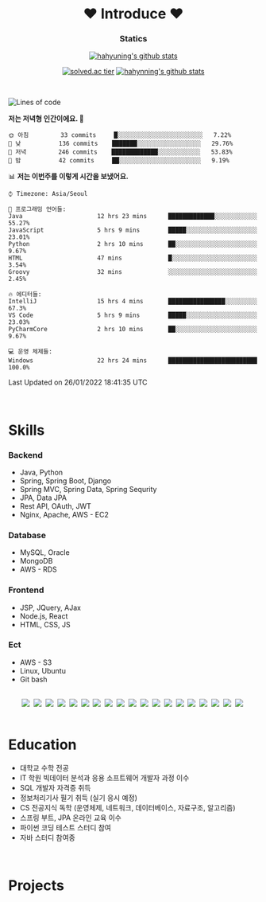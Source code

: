 <div align="center">
 
# :heart: Introduce :heart:

<!--
**hahyuning/hahyuning** is a ✨ _special_ ✨ repository because its `README.md` (this file) appears on your GitHub profile.

Here are some ideas to get you started:

- 🔭 I’m currently working on ...
- 🌱 I’m currently learning ...
- 👯 I’m looking to collaborate on ...
- 🤔 I’m looking for help with ...
- 💬 Ask me about ...
- 📫 How to reach me: ...
- 😄 Pronouns: ...
- ⚡ Fun fact: ...
-->

### Statics
[![hahyuning's github stats](https://github-readme-stats.vercel.app/api?username=hahyuning&hide=contribs,prs&show_icons=true&theme=dracula)](https://github.com/hahyuning)<br>
 
[![solved.ac tier](http://mazassumnida.wtf/api/v2/generate_badge?boj=hahyuning)](https://solved.ac/hahyuning)
[![hahynning's github stats](https://github-readme-stats.vercel.app/api/top-langs/?username=hahyuning&show_icons=true&hide_border=true&title_color=004386&icon_color=004386&layout=compact)](https://github.com/hahyuning)

</div>
<br>
 
<!--START_SECTION:waka-->
![Lines of code](https://img.shields.io/badge/%EC%A0%80%EB%8A%94%20%EC%97%AC%ED%83%9C%EA%B9%8C%EC%A7%80%20-198%20Thousand%20%EC%A4%84%EC%9D%98%20%EC%BD%94%EB%93%9C%EB%A5%BC%20%EC%9E%91%EC%84%B1%ED%96%88%EC%96%B4%EC%9A%94.-blue)

**저는 저녁형 인간이에요. 🦉** 

```text
🌞 아침         33 commits     █░░░░░░░░░░░░░░░░░░░░░░░░   7.22% 
🌆 낮　         136 commits    ███████░░░░░░░░░░░░░░░░░░   29.76% 
🌃 저녁         246 commits    █████████████░░░░░░░░░░░░   53.83% 
🌙 밤　         42 commits     ██░░░░░░░░░░░░░░░░░░░░░░░   9.19%

```


📊 **저는 이번주를 이렇게 시간을 보냈어요.** 

```text
⌚︎ Timezone: Asia/Seoul

💬 프로그래밍 언어들: 
Java                     12 hrs 23 mins      █████████████░░░░░░░░░░░░   55.27% 
JavaScript               5 hrs 9 mins        █████░░░░░░░░░░░░░░░░░░░░   23.01% 
Python                   2 hrs 10 mins       ██░░░░░░░░░░░░░░░░░░░░░░░   9.67% 
HTML                     47 mins             █░░░░░░░░░░░░░░░░░░░░░░░░   3.54% 
Groovy                   32 mins             ░░░░░░░░░░░░░░░░░░░░░░░░░   2.45%

🔥 에디터들: 
IntelliJ                 15 hrs 4 mins       ████████████████░░░░░░░░░   67.3% 
VS Code                  5 hrs 9 mins        █████░░░░░░░░░░░░░░░░░░░░   23.03% 
PyCharmCore              2 hrs 10 mins       ██░░░░░░░░░░░░░░░░░░░░░░░   9.67%

💻 운영 체제들: 
Windows                  22 hrs 24 mins      █████████████████████████   100.0%

```


 Last Updated on 26/01/2022 18:41:35 UTC
<!--END_SECTION:waka-->

<br>

# Skills
### Backend
+ Java, Python 
+ Spring, Spring Boot, Django
+ Spring MVC, Spring Data, Spring Sequrity
+ JPA, Data JPA
+ Rest API, OAuth, JWT
+ Nginx, Apache, AWS - EC2

### Database 
+ MySQL, Oracle
+ MongoDB
+ AWS - RDS

### Frontend 
+ JSP, JQuery, AJax
+ Node.js, React
+ HTML, CSS, JS

### Ect 
+ AWS - S3 
+ Linux, Ubuntu 
+ Git bash

<br>

<div align=center>
<img src="https://img.shields.io/badge/Java-007396?style=flat-square&logo=java&logoColor=white"/>&nbsp;
<img src="https://img.shields.io/badge/Python-3766AB?style=flat-square&logo=Python&logoColor=white"/>&nbsp;
<img src="https://img.shields.io/badge/Spring-6DB33F?style=flat-square&logo=Spring&logoColor=white"/>&nbsp;
<img src="https://img.shields.io/badge/SpringBoot-6DB33F?style=flat-square&logo=SpringBoot&logoColor=white"/>&nbsp;
<img src="https://img.shields.io/badge/Django-092E20?style=flat-square&logo=Django&logoColor=white"/>&nbsp;
<img src="https://img.shields.io/badge/Gradle-02303A?style=flat-square&logo=Gradle&logoColor=white"/>&nbsp;
<img src="https://img.shields.io/badge/IntelliJIDEA-000000?style=flat-square&logo=IntelliJIDEA&logoColor=white"/>&nbsp;
<img src="https://img.shields.io/badge/Eclipse-2C2255?style=flat-square&logo=Eclipse&logoColor=white"/>&nbsp;
<img src="https://img.shields.io/badge/PyCharm-000000?style=flat-square&logo=PyCharm&logoColor=white"/>&nbsp;
<img src="https://img.shields.io/badge/Postman-FF6C37?style=flat-square&logo=Postman&logoColor=white"/>&nbsp;
<img src="https://img.shields.io/badge/MySQL-4479A1?style=flat-square&logo=MySQL&logoColor=white"/>&nbsp;
<img src="https://img.shields.io/badge/MongoDB-47A248?style=flat-square&logo=MongoDB&logoColor=white"/>&nbsp;
<img src="https://img.shields.io/badge/HTML5-E34F26?style=flat-square&logo=HTML5&logoColor=white"/>&nbsp;
<img src="https://img.shields.io/badge/CSS5-1572B6?style=flat-square&logo=CSS3&logoColor=white"/>&nbsp;
<img src="https://img.shields.io/badge/JavaScript-007396?style=flat-square&logo=JavaScript&logoColor=white"/>&nbsp;
<img src="https://img.shields.io/badge/Amazon%20AWS-232F3E?style=flat-square&logo=Amazon%20AWS&logoColor=white"/>&nbsp;
<img src="https://img.shields.io/badge/Linux-FCC624?style=flat-square&logo=Linux&logoColor=white"/>&nbsp;
<img src="https://img.shields.io/badge/Ubuntu-E95420?style=flat-square&logo=Ubuntu&logoColor=white"/>&nbsp;
<img src="https://img.shields.io/badge/Git-F05032?style=flat-square&logo=Git&logoColor=white"/>&nbsp;
</div>
 
<br>

# Education
- 대학교 수학 전공
- IT 학원 빅데이터 분석과 응용 소프트웨어 개발자 과정 이수
- SQL 개발자 자격증 취득
- 정보처리기사 필기 취득 (실기 응시 예정)
- CS 전공지식 독학 (운영체제, 네트워크, 데이터베이스, 자료구조, 알고리즘)
- 스프링 부트, JPA 온라인 교육 이수 
- 파이썬 코딩 테스트 스터디 참여
- 자바 스터디 참여중

<br>

# Projects
